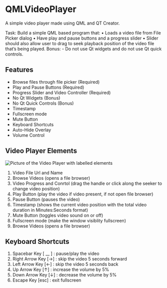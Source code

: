 # QMLVideoPlayer
A simple video player made using QML and QT Creator.


Task: Build a simple QML based program that: • Loads a video file from File Picker dialog • Have play and pause buttons and a progress slider • Slider should also allow user to drag to seek playback position of the video file that’s being played. Bonus: - Do not use Qt widgets and do not use Qt quick controls.

## Features
* Browse files through file picker (Required)
* Play and Pause Buttons (Required)
* Progress Slider and Video Controller (Required)
* No Qt Widgets (Bonus)
* No Qt Quick Controls (Bonus)
* Timestamp
* Fullscreen mode
* Mute Button
* Keyboard Shortcuts
* Auto-Hide Overlay
* Volume Control

## Video Player Elements

![Picture of the Video Player with labelled elements](https://imgur.com/XqqMCol.png)

1. Video File Url and Name
2. Browse Videos (opens a file browser)
3. Video Progress and Conrtol (drag the handle or click along the seeker to change video position)
4. Play Button (play the video if video present, if not open file browser)
5. Pause Button (pauses the video)
6. Timestamp (shows the current video position with the total video duration in Minutes:Seconds format)
7. Mute Button (toggles video sound on or off)
8. Fullscreen mode (make the window visiblity fullscreen)
9. Browse Videos (opens a file browser)


## Keyboard Shortcuts

1. Spacebar Key [ __ ]      : pause/play the video 
2. Right Arrow Key [→]    : skip the video 5 seconds forward
3. Left Arrow Key [←]     : skip the video 5 seconds back
4. Up Arrow Key [↑]       : increase the volume by 5%
5. Down Arrow Key [↓]     : decrease the volume by 5%
6. Escape Key [esc]       : exit fullscreen

